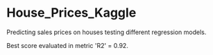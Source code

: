 # House_Prices_Kaggle
Predicting sales prices on houses testing different regression models. 

Best score evaluated in metric 'R2' = 0.92. 
